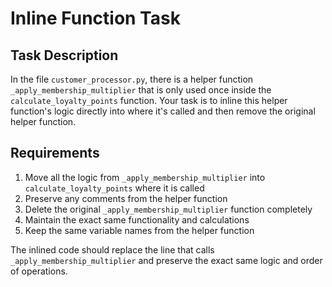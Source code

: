 # Inline Function Task

## Task Description
In the file `customer_processor.py`, there is a helper function `_apply_membership_multiplier` that is only used once inside the `calculate_loyalty_points` function. Your task is to inline this helper function's logic directly into where it's called and then remove the original helper function.

## Requirements
1. Move all the logic from `_apply_membership_multiplier` into `calculate_loyalty_points` where it is called
2. Preserve any comments from the helper function
3. Delete the original `_apply_membership_multiplier` function completely
4. Maintain the exact same functionality and calculations
5. Keep the same variable names from the helper function

The inlined code should replace the line that calls `_apply_membership_multiplier` and preserve the exact same logic and order of operations.